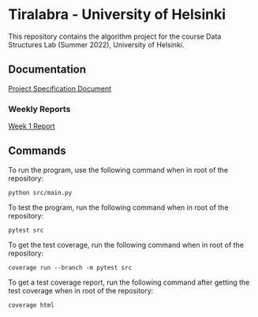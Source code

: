 # Tiralabra - University of Helsinki
This repository contains the algorithm project for the course Data Structures Lab (Summer 2022), University of Helsinki.

## Documentation
[Project Specification Document](./documentation/project_specification.md)

### Weekly Reports
[Week 1 Report](./documentation/weekly_reports/week1_report.md)

## Commands
To run the program, use the following command when in root of the repository:
```console
python src/main.py
```

To test the program, run the following command when in root of the repository:
```console
pytest src
```

To get the test coverage, run the following command when in root of the repository:
```console
coverage run --branch -m pytest src
```

To get a test coverage report, run the following command after getting the test coverage when in root of the repository:
```console
coverage html
```